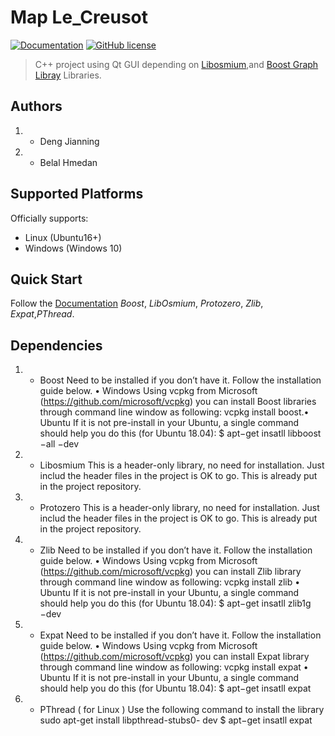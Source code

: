 # Map Le_Creusot

[![Documentation](https://img.shields.io/badge/Map-documentation-brightgreen.svg)](https://github.com/DJNing/MapLeCreusot/blob/master/Documentations/Report/Report.pdf)
[![GitHub license](https://img.shields.io/badge/license-GNU3-blue.svg)](/LICENSE)

>C++  project using Qt GUI depending on [Libosmium](https://github.com/osmcode/libosmium),and [Boost Graph Libray](https://www.boost.org/doc/libs/1_72_0/libs/graph/doc/table_of_contents.html) Libraries.

## Authors
1. * Deng Jianning
2. * Belal Hmedan

## Supported Platforms
Officially supports:
 - Linux (Ubuntu16+)
 - Windows (Windows 10)

## Quick Start
Follow the [Documentation](https://github.com/DJNing/MapLeCreusot/blob/master/Documentations/Report/Report.pdf) *Boost*, *LibOsmium*, *Protozero*, *Zlib*, *Expat*,*PThread*.





## Dependencies
  1. * Boost Need to be installed if you don’t have it. Follow the installation guide below.
• Windows
Using vcpkg from Microsoft (https://github.com/microsoft/vcpkg) you can install
Boost libraries through command line window as following:
vcpkg install boost.• Ubuntu
If it is not pre-install in your Ubuntu, a single command should help you do this (for
Ubuntu 18.04):
$ apt−get insatll libboost −all −dev
2. * Libosmium
This is a header-only library, no need for installation. Just includ the header files in the
project is OK to go. This is already put in the project repository.
3. * Protozero
This is a header-only library, no need for installation. Just includ the header files in the
project is OK to go. This is already put in the project repository.
4. * Zlib
Need to be installed if you don’t have it. Follow the installation guide below.
• Windows
Using vcpkg from Microsoft (https://github.com/microsoft/vcpkg) you can install
Zlib library through command line window as following:
vcpkg install zlib
• Ubuntu
If it is not pre-install in your Ubuntu, a single command should help you do this (for
Ubuntu 18.04):
$ apt−get insatll zlib1g −dev
5. * Expat
Need to be installed if you don’t have it. Follow the installation guide below.
• Windows
Using vcpkg from Microsoft (https://github.com/microsoft/vcpkg) you can install
Expat library through command line window as following:
vcpkg install expat
• Ubuntu
If it is not pre-install in your Ubuntu, a single command should help you do this (for
Ubuntu 18.04):
$ apt−get insatll expat
6. * PThread ( for Linux )
Use the following command to install the library sudo apt-get install libpthread-stubs0-
dev
$ apt−get insatll expat

